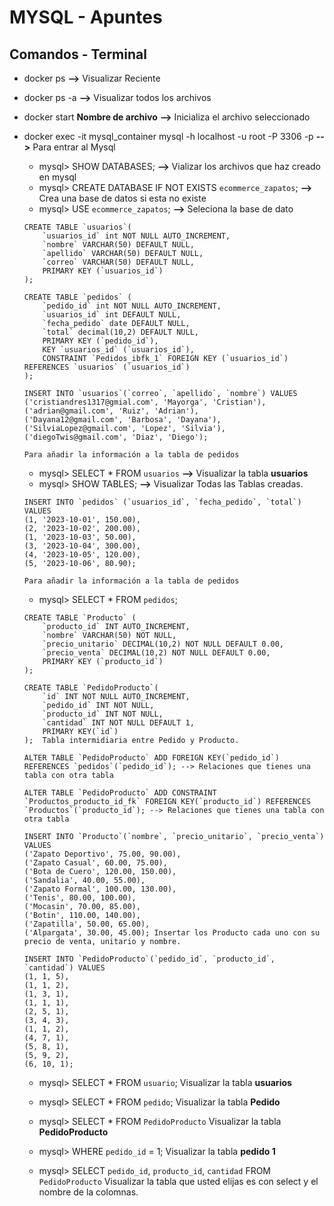 # MYSQL - Apuntes






## Comandos - Terminal
- docker ps **-->** Visualizar  Reciente
- docker ps -a **-->** Visualizar todos los archivos 
- docker start **Nombre de archivo** **-->** Inicializa el archivo seleccionado
- docker exec -it mysql_container mysql -h localhost -u root -P 3306 -p **-->** Para entrar al Mysql 
    - mysql> SHOW DATABASES; **-->** Vializar los archivos que haz creado en mysql
    - mysql> CREATE DATABASE IF NOT EXISTS `ecommerce_zapatos`; **-->** Crea una base de datos si esta no existe
    - mysql> USE `ecommerce_zapatos`; **-->** Seleciona la base de dato
    ```
    CREATE TABLE `usuarios`(
        `usuarios_id` int NOT NULL AUTO_INCREMENT,
        `nombre` VARCHAR(50) DEFAULT NULL,
        `apellido` VARCHAR(50) DEFAULT NULL,
        `correo` VARCHAR(50) DEFAULT NULL,
        PRIMARY KEY (`usuarios_id`)
    );

    CREATE TABLE `pedidos` (
        `pedido_id` int NOT NULL AUTO_INCREMENT,
        `usuarios_id` int DEFAULT NULL,
        `fecha_pedido` date DEFAULT NULL,
        `total` decimal(10,2) DEFAULT NULL,
        PRIMARY KEY (`pedido_id`),
        KEY `usuarios_id` (`usuarios_id`),
        CONSTRAINT `Pedidos_ibfk_1` FOREIGN KEY (`usuarios_id`) REFERENCES `usuarios` (`usuarios_id`)
    );

    INSERT INTO `usuarios`(`correo`, `apellido`, `nombre`) VALUES
    ('cristiandres1317@gmial.com', 'Mayorga', 'Cristian'),
    ('adrian@gmail.com', 'Ruiz', 'Adrian'),
    ('Dayana12@gmail.com', 'Barbosa', 'Dayana'),
    ('SilviaLopez@gmail.com', 'Lopez', 'Silvia'),
    ('diegoTwis@gmail.com', 'Diaz', 'Diego');

    Para añadir la información a la tabla de pedidos
    ```
    - mysql> SELECT * FROM `usuarios` **-->** Visualizar la tabla **usuarios**
    - mysql> SHOW TABLES;  **-->** Visualizar Todas las Tablas creadas.

    ```
    INSERT INTO `pedidos` (`usuarios_id`, `fecha_pedido`, `total`) VALUES
    (1, '2023-10-01', 150.00),
    (2, '2023-10-02', 200.00),
    (1, '2023-10-03', 50.00),
    (3, '2023-10-04', 300.00),
    (4, '2023-10-05', 120.00),
    (5, '2023-10-06', 80.90); 

    Para añadir la información a la tabla de pedidos
    ```
    - mysql> SELECT * FROM `pedidos`;

    ```
    CREATE TABLE `Producto` (
        `producto_id` INT AUTO_INCREMENT,
        `nombre` VARCHAR(50) NOT NULL,
        `precio_unitario` DECIMAL(10,2) NOT NULL DEFAULT 0.00,
        `precio_venta` DECIMAL(10,2) NOT NULL DEFAULT 0.00,
        PRIMARY KEY (`producto_id`)
    );

    CREATE TABLE `PedidoProducto`(
        `id` INT NOT NULL AUTO_INCREMENT,
        `pedido_id` INT NOT NULL,
        `producto_id` INT NOT NULL,
        `cantidad` INT NOT NULL DEFAULT 1,
        PRIMARY KEY(`id`)
    );  Tabla intermidiaria entre Pedido y Producto.

    ALTER TABLE `PedidoProducto` ADD FOREIGN KEY(`pedido_id`) REFERENCES `pedidos`(`pedido_id`); --> Relaciones que tienes una tabla con otra tabla

    ALTER TABLE `PedidoProducto` ADD CONSTRAINT `Productos_producto_id_fk` FOREIGN KEY(`producto_id`) REFERENCES `Productos`(`producto_id`); --> Relaciones que tienes una tabla con otra tabla

    INSERT INTO `Producto`(`nombre`, `precio_unitario`, `precio_venta`) VALUES
    ('Zapato Deportivo', 75.00, 90.00),
    ('Zapato Casual', 60.00, 75.00),
    ('Bota de Cuero', 120.00, 150.00),
    ('Sandalia', 40.00, 55.00),
    ('Zapato Formal', 100.00, 130.00),
    ('Tenis', 80.00, 100.00),
    ('Mocasin', 70.00, 85.00),
    ('Botin', 110.00, 140.00),
    ('Zapatilla', 50.00, 65.00),
    ('Alpargata', 30.00, 45.00); Insertar los Producto cada uno con su precio de venta, unitario y nombre.

    INSERT INTO `PedidoProducto`(`pedido_id`, `producto_id`, `cantidad`) VALUES
    (1, 1, 5),
    (1, 1, 2),
    (1, 3, 1),
    (1, 1, 1),
    (2, 5, 1),
    (3, 4, 3),
    (1, 1, 2),
    (4, 7, 1),
    (5, 8, 1),
    (5, 9, 2),
    (6, 10, 1);
    ```

    - mysql> SELECT * FROM `usuario`; Visualizar la tabla **usuarios**
    - mysql> SELECT * FROM `pedido`; Visualizar la tabla **Pedido**
    - mysql> SELECT * FROM `PedidoProducto` Visualizar la tabla **PedidoProducto**
    - mysql> WHERE  `pedido_id` = 1; Visualizar la tabla **pedido 1**

    - mysql> SELECT `pedido_id`, `producto_id`, `cantidad` FROM `PedidoProducto` Visualizar la tabla que usted elijas es con select y el nombre de la colomnas.




